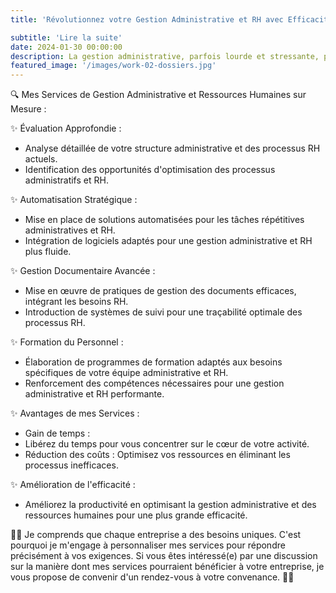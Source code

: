 ```yaml
---
title: 'Révolutionnez votre Gestion Administrative et RH avec Efficacité et Sérénité ! 🌐💼'

subtitle: 'Lire la suite'
date: 2024-01-30 00:00:00
description: La gestion administrative, parfois lourde et stressante, peut avoir un impact direct sur la santé financière de votre entreprise. Des processus complexes peuvent surgir, générant des problèmes. Il est crucial de simplifier et d'améliorer ces aspects pour alléger les coûts et apaiser les tensions financières.
featured_image: '/images/work-02-dossiers.jpg'
---
```

🔍 Mes Services de Gestion Administrative et Ressources Humaines sur Mesure :

✨ Évaluation Approfondie :
* Analyse détaillée de votre structure administrative et des processus RH actuels.
* Identification des opportunités d'optimisation des processus administratifs et RH.

✨ Automatisation Stratégique :
* Mise en place de solutions automatisées pour les tâches répétitives administratives et RH.
* Intégration de logiciels adaptés pour une gestion administrative et RH plus fluide.

✨ Gestion Documentaire Avancée :
* Mise en œuvre de pratiques de gestion des documents efficaces, intégrant les besoins RH.
* Introduction de systèmes de suivi pour une traçabilité optimale des processus RH.

✨ Formation du Personnel :
* Élaboration de programmes de formation adaptés aux besoins spécifiques de votre équipe administrative et RH.
* Renforcement des compétences nécessaires pour une gestion administrative et RH performante.

✨ Avantages de mes Services :
* Gain de temps : 
* Libérez du temps pour vous concentrer sur le cœur de votre activité.
* Réduction des coûts : Optimisez vos ressources en éliminant les processus inefficaces.

✨ Amélioration de l'efficacité : 
*  Améliorez la productivité en optimisant la gestion administrative et des ressources humaines pour une plus grande efficacité.

💬✨ Je comprends que chaque entreprise a des besoins uniques. C'est pourquoi je m'engage à personnaliser mes services pour répondre précisément à vos exigences. 
Si vous êtes intéressé(e) par une discussion sur la manière dont mes services pourraient bénéficier à votre entreprise, je vous propose de convenir d'un rendez-vous à votre convenance. 💬✨



